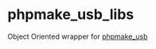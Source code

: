 phpmake_usb_libs
================

Object Oriented wrapper for [phpmake_usb](https://github.com/oasynnoum/phpmake_usb)
